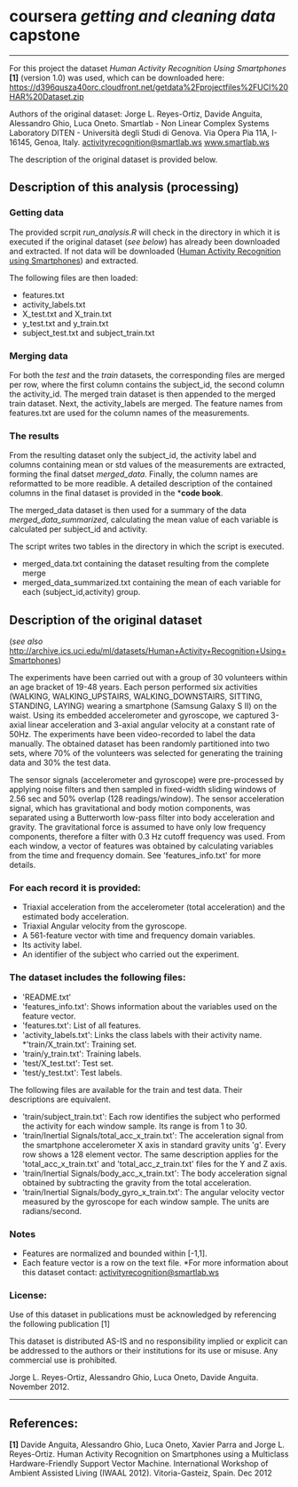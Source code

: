 # coursera _getting and cleaning data_ capstone
----------
For this project the dataset _Human Activity Recognition Using Smartphones_ **[1]** (version 1.0) was used, which can be downloaded here:
https://d396qusza40orc.cloudfront.net/getdata%2Fprojectfiles%2FUCI%20HAR%20Dataset.zip

Authors of the original dataset:
Jorge L. Reyes-Ortiz, Davide Anguita, Alessandro Ghio, Luca Oneto.
Smartlab - Non Linear Complex Systems Laboratory
DITEN - Università degli Studi di Genova.
Via Opera Pia 11A, I-16145, Genoa, Italy.
activityrecognition@smartlab.ws
www.smartlab.ws

The description of the original dataset is provided below.

## Description of this analysis (processing)
### Getting data
The provided scrpit _run_analysis.R_ will check in the directory in which it is executed if the original dataset (_see below_) has already been downloaded and extracted. If not data will be downloaded ([Human Activity Recognition using Smartphones](https://d396qusza40orc.cloudfront.net/getdata%2Fprojectfiles%2FUCI%20HAR%20Dataset.zip)) and extracted.

The following files are then loaded:
* features.txt
* activity_labels.txt
* X_test.txt and X_train.txt
* y_test.txt and y_train.txt
* subject_test.txt and subject_train.txt

### Merging data
For both the _test_ and the _train_ datasets, the corresponding files are merged per row, where the first column contains the subject_id, the second column the activity_id. 
The merged train dataset is then appended to the merged train dataset. Next, the activity_labels are merged. The feature names from features.txt are used for the column names of the measurements. 

### The results
From the resulting dataset only the subject_id, the activity label and columns containing mean or std values of the measurements are extracted, forming the final datset *merged_data*. Finally, the column names are reformatted to be more readible.
A detailed description of the contained columns in the final dataset is provided in the ***code book**.

The merged_data dataset is then used for a summary of the data *merged_data_summarized*, calculating the mean value of each variable is calculated per subject_id and activity.

The script writes two tables in the directory in which the script is executed.
* merged_data.txt  containing the dataset resulting from the complete merge
* merged_data_summarized.txt  containing the mean of each variable for each (subject_id,activity) group.

## Description of the original dataset

(_see also_ http://archive.ics.uci.edu/ml/datasets/Human+Activity+Recognition+Using+Smartphones)

The experiments have been carried out with a group of 30 volunteers within an age bracket of 19-48 years. Each person performed six activities (WALKING, WALKING_UPSTAIRS, WALKING_DOWNSTAIRS, SITTING, STANDING, LAYING) wearing a smartphone (Samsung Galaxy S II) on the waist. Using its embedded accelerometer and gyroscope, we captured 3-axial linear acceleration and 3-axial angular velocity at a constant rate of 50Hz. The experiments have been video-recorded to label the data manually. The obtained dataset has been randomly partitioned into two sets, where 70% of the volunteers was selected for generating the training data and 30% the test data. 

The sensor signals (accelerometer and gyroscope) were pre-processed by applying noise filters and then sampled in fixed-width sliding windows of 2.56 sec and 50% overlap (128 readings/window). The sensor acceleration signal, which has gravitational and body motion components, was separated using a Butterworth low-pass filter into body acceleration and gravity. The gravitational force is assumed to have only low frequency components, therefore a filter with 0.3 Hz cutoff frequency was used. From each window, a vector of features was obtained by calculating variables from the time and frequency domain. See 'features_info.txt' for more details. 

### For each record it is provided:
- Triaxial acceleration from the accelerometer (total acceleration) and the estimated body acceleration.
- Triaxial Angular velocity from the gyroscope. 
- A 561-feature vector with time and frequency domain variables. 
- Its activity label. 
- An identifier of the subject who carried out the experiment.

### The dataset includes the following files:

* 'README.txt'
* 'features_info.txt': Shows information about the variables used on the feature vector.
* 'features.txt': List of all features.
* 'activity_labels.txt': Links the class labels with their activity name.
*'train/X_train.txt': Training set.
* 'train/y_train.txt': Training labels.
* 'test/X_test.txt': Test set.
* 'test/y_test.txt': Test labels.

The following files are available for the train and test data. Their descriptions are equivalent. 
* 'train/subject_train.txt': Each row identifies the subject who performed the activity for each window sample. Its range is from 1 to 30. 
* 'train/Inertial Signals/total_acc_x_train.txt': The acceleration signal from the smartphone accelerometer X axis in standard gravity units 'g'. Every row shows a 128 element vector. The same description applies for the 'total_acc_x_train.txt' and 'total_acc_z_train.txt' files for the Y and Z axis. 
* 'train/Inertial Signals/body_acc_x_train.txt': The body acceleration signal obtained by subtracting the gravity from the total acceleration. 
* 'train/Inertial Signals/body_gyro_x_train.txt': The angular velocity vector measured by the gyroscope for each window sample. The units are radians/second. 

### Notes
* Features are normalized and bounded within [-1,1].
* Each feature vector is a row on the text file.
*For more information about this dataset contact: activityrecognition@smartlab.ws

### License:
Use of this dataset in publications must be acknowledged by referencing the following publication [1] 

This dataset is distributed AS-IS and no responsibility implied or explicit can be addressed to the authors or their institutions for its use or misuse. Any commercial use is prohibited.

Jorge L. Reyes-Ortiz, Alessandro Ghio, Luca Oneto, Davide Anguita. November 2012.

-----
## References:
**[1]** Davide Anguita, Alessandro Ghio, Luca Oneto, Xavier Parra and Jorge L. Reyes-Ortiz. Human Activity Recognition on Smartphones using a Multiclass Hardware-Friendly Support Vector Machine. International Workshop of Ambient Assisted Living (IWAAL 2012). Vitoria-Gasteiz, Spain. Dec 2012

